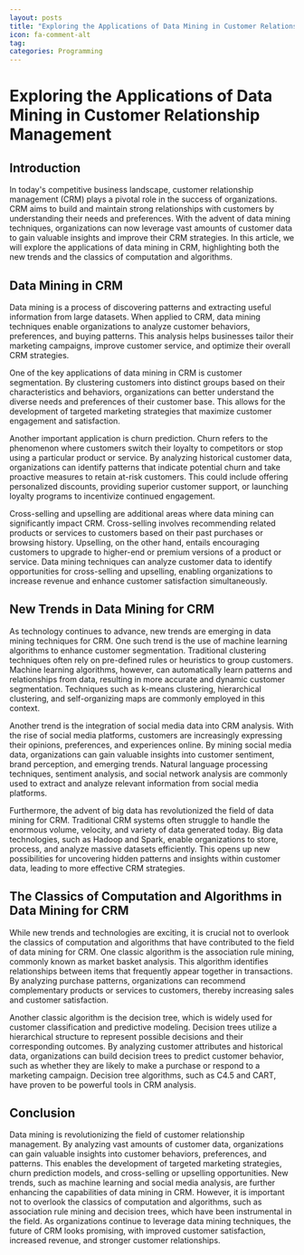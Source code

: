 ```yaml
---
layout: posts
title: "Exploring the Applications of Data Mining in Customer Relationship Management"
icon: fa-comment-alt
tag:      
categories: Programming
---
```



# Exploring the Applications of Data Mining in Customer Relationship Management

## Introduction

In today's competitive business landscape, customer relationship management (CRM) plays a pivotal role in the success of organizations. CRM aims to build and maintain strong relationships with customers by understanding their needs and preferences. With the advent of data mining techniques, organizations can now leverage vast amounts of customer data to gain valuable insights and improve their CRM strategies. In this article, we will explore the applications of data mining in CRM, highlighting both the new trends and the classics of computation and algorithms.

## Data Mining in CRM

Data mining is a process of discovering patterns and extracting useful information from large datasets. When applied to CRM, data mining techniques enable organizations to analyze customer behaviors, preferences, and buying patterns. This analysis helps businesses tailor their marketing campaigns, improve customer service, and optimize their overall CRM strategies.

One of the key applications of data mining in CRM is customer segmentation. By clustering customers into distinct groups based on their characteristics and behaviors, organizations can better understand the diverse needs and preferences of their customer base. This allows for the development of targeted marketing strategies that maximize customer engagement and satisfaction.

Another important application is churn prediction. Churn refers to the phenomenon where customers switch their loyalty to competitors or stop using a particular product or service. By analyzing historical customer data, organizations can identify patterns that indicate potential churn and take proactive measures to retain at-risk customers. This could include offering personalized discounts, providing superior customer support, or launching loyalty programs to incentivize continued engagement.

Cross-selling and upselling are additional areas where data mining can significantly impact CRM. Cross-selling involves recommending related products or services to customers based on their past purchases or browsing history. Upselling, on the other hand, entails encouraging customers to upgrade to higher-end or premium versions of a product or service. Data mining techniques can analyze customer data to identify opportunities for cross-selling and upselling, enabling organizations to increase revenue and enhance customer satisfaction simultaneously.

## New Trends in Data Mining for CRM

As technology continues to advance, new trends are emerging in data mining techniques for CRM. One such trend is the use of machine learning algorithms to enhance customer segmentation. Traditional clustering techniques often rely on pre-defined rules or heuristics to group customers. Machine learning algorithms, however, can automatically learn patterns and relationships from data, resulting in more accurate and dynamic customer segmentation. Techniques such as k-means clustering, hierarchical clustering, and self-organizing maps are commonly employed in this context.

Another trend is the integration of social media data into CRM analysis. With the rise of social media platforms, customers are increasingly expressing their opinions, preferences, and experiences online. By mining social media data, organizations can gain valuable insights into customer sentiment, brand perception, and emerging trends. Natural language processing techniques, sentiment analysis, and social network analysis are commonly used to extract and analyze relevant information from social media platforms.

Furthermore, the advent of big data has revolutionized the field of data mining for CRM. Traditional CRM systems often struggle to handle the enormous volume, velocity, and variety of data generated today. Big data technologies, such as Hadoop and Spark, enable organizations to store, process, and analyze massive datasets efficiently. This opens up new possibilities for uncovering hidden patterns and insights within customer data, leading to more effective CRM strategies.

## The Classics of Computation and Algorithms in Data Mining for CRM

While new trends and technologies are exciting, it is crucial not to overlook the classics of computation and algorithms that have contributed to the field of data mining for CRM. One classic algorithm is the association rule mining, commonly known as market basket analysis. This algorithm identifies relationships between items that frequently appear together in transactions. By analyzing purchase patterns, organizations can recommend complementary products or services to customers, thereby increasing sales and customer satisfaction.

Another classic algorithm is the decision tree, which is widely used for customer classification and predictive modeling. Decision trees utilize a hierarchical structure to represent possible decisions and their corresponding outcomes. By analyzing customer attributes and historical data, organizations can build decision trees to predict customer behavior, such as whether they are likely to make a purchase or respond to a marketing campaign. Decision tree algorithms, such as C4.5 and CART, have proven to be powerful tools in CRM analysis.

## Conclusion

Data mining is revolutionizing the field of customer relationship management. By analyzing vast amounts of customer data, organizations can gain valuable insights into customer behaviors, preferences, and patterns. This enables the development of targeted marketing strategies, churn prediction models, and cross-selling or upselling opportunities. New trends, such as machine learning and social media analysis, are further enhancing the capabilities of data mining in CRM. However, it is important not to overlook the classics of computation and algorithms, such as association rule mining and decision trees, which have been instrumental in the field. As organizations continue to leverage data mining techniques, the future of CRM looks promising, with improved customer satisfaction, increased revenue, and stronger customer relationships.